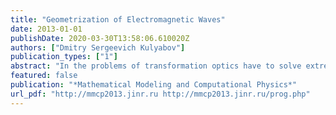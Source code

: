 ```yaml
---
title: "Geometrization of Electromagnetic Waves"
date: 2013-01-01
publishDate: 2020-03-30T13:58:06.610020Z
authors: ["Dmitry Sergeevich Kulyabov"]
publication_types: ["1"]
abstract: "In the problems of transformation optics have to solve extremely complex macroscopic Maxwell equations. To simplify the calculations, instead of macroscopic Maxwell equations in the plane space-time is proposed to write vacuum Maxwell equations in curved space-time. For this tensor polarization-magnetization geometrized in the sense of the field theory of gravity. As an implementation of this method calculates the lenses."
featured: false
publication: "*Mathematical Modeling and Computational Physics*"
url_pdf: "http://mmcp2013.jinr.ru http://mmcp2013.jinr.ru/prog.php"
---
```


